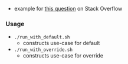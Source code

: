 
* example for [this question](https://stackoverflow.com/questions/50240693) on Stack Overflow

### Usage

* `./run_with_default.sh`
    * constructs use-case for default
* `./run_with_override.sh`
    * constructs use-case for override
